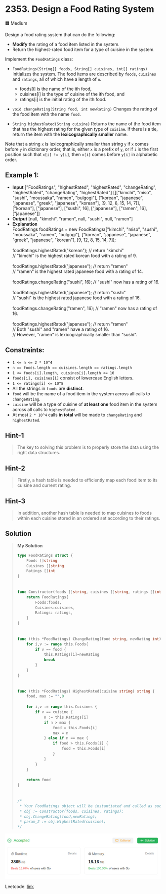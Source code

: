 # 2353. Design a Food Rating System
🟧 Medium

Design a food rating system that can do the following:

* **Modify** the rating of a food item listed in the system.
* Return the highest-rated food item for a type of cuisine in the system.

Implement the `FoodRatings` class:

* `FoodRatings(String[] foods, String[] cuisines, int[] ratings)` Initializes the system. The food items are described by `foods`, `cuisines` and `ratings`, all of which have a length of `n`.
    * foods[i] is the name of the ith food,
    * cuisines[i] is the type of cuisine of the ith food, and
    * ratings[i] is the initial rating of the ith food.

* `void changeRating(String food, int newRating)` Changes the rating of the food item with the name `food`.

* `String highestRated(String cuisine)` Returns the name of the food item that has the highest rating for the given type of `cuisine`. If there is a tie, return the item with the **lexicographically smaller** name.

Note that a string `x` is lexicographically smaller than string `y` if `x` comes before `y` in dictionary order, that is, either `x` is a prefix of `y`, or if `i` is the first position such that `x[i] != y[i]`, then `x[i]` comes before `y[i]` in alphabetic order.

## Example 1:
* **Input**
["FoodRatings", "highestRated", "highestRated", "changeRating", "highestRated", "changeRating", "highestRated"]
[[["kimchi", "miso", "sushi", "moussaka", "ramen", "bulgogi"], ["korean", "japanese", "japanese", "greek", "japanese", "korean"], [9, 12, 8, 15, 14, 7]], ["korean"], ["japanese"], ["sushi", 16], ["japanese"], ["ramen", 16], ["japanese"]]
* **Output**
[null, "kimchi", "ramen", null, "sushi", null, "ramen"]
* **Explanation** \
FoodRatings foodRatings = new FoodRatings(["kimchi", "miso", "sushi", "moussaka", "ramen", "bulgogi"], ["korean", "japanese", "japanese", "greek", "japanese", "korean"], [9, 12, 8, 15, 14, 7]); \
\
foodRatings.highestRated("korean"); // return "kimchi" \
// "kimchi" is the highest rated korean food with a rating of 9. \
\
foodRatings.highestRated("japanese"); // return "ramen" \
// "ramen" is the highest rated japanese food with a rating of 14. \
\
foodRatings.changeRating("sushi", 16); // "sushi" now has a rating of 16. \
\
foodRatings.highestRated("japanese"); // return "sushi" \
// "sushi" is the highest rated japanese food with a rating of 16. \
\
foodRatings.changeRating("ramen", 16); // "ramen" now has a rating of 16. \
\
foodRatings.highestRated("japanese"); // return "ramen" \
// Both "sushi" and "ramen" have a rating of 16. \
// However, "ramen" is lexicographically smaller than "sushi".


## Constraints:
* `1 <= n <= 2 * 10^4`
* `n == foods.length == cuisines.length == ratings.length`
* `1 <= foods[i].length, cuisines[i].length <= 10`
* `foods[i], cuisines[i]` consist of lowercase English letters.
* `1 <= ratings[i] <= 10^8`
* All the strings in `foods` are **distinct**.
* `food` will be the name of a food item in the system across all calls to `changeRating`.
* `cuisine` will be a type of cuisine of **at least one** food item in the system across all calls to `highestRated`.
* At most `2 * 10^4` calls **in total** will be made to `changeRating` and `highestRated`.

## Hint-1
> The key to solving this problem is to properly store the data using the right data structures.

## Hint-2
> Firstly, a hash table is needed to efficiently map each food item to its cuisine and current rating.

## Hint-3
> In addition, another hash table is needed to map cuisines to foods within each cuisine stored in an ordered set according to their ratings.

## Solution
> **My Solution**
> ```go
> type FoodRatings struct {
>     Foods []string
>     Cuisines []string
>     Ratings []int
> }
> 
> 
> func Constructor(foods []string, cuisines []string, ratings []int) FoodRatings {
>     return FoodRatings{
>         Foods:foods,
>         Cuisines:cuisines,
>         Ratings: ratings,
>     }
> }
> 
> 
> func (this *FoodRatings) ChangeRating(food string, newRating int)  {
>     for i,v := range this.Foods{
>         if v == food {
>             this.Ratings[i]=newRating
>             break
>         }
>     }
> }
> 
> 
> func (this *FoodRatings) HighestRated(cuisine string) string {
>     food, max := "",0
> 
>     for i,v := range this.Cuisines {
>         if v == cuisine {
>             n := this.Ratings[i]
>             if n > max {
>                 food = this.Foods[i]
>                 max = n
>             } else if n == max {
>                 if food > this.Foods[i] {
>                     food = this.Foods[i]
>                 } 
>             }
>         }
>     }
> 
>     return food
> }
> 
> 
> /*
>  * Your FoodRatings object will be instantiated and called as such:
>  * obj := Constructor(foods, cuisines, ratings);
>  * obj.ChangeRating(food,newRating);
>  * param_2 := obj.HighestRated(cuisine);
> */
> ```

![result](2353.png)

Leetcode: [link](https://leetcode.com/problems/design-a-food-rating-system/description/)